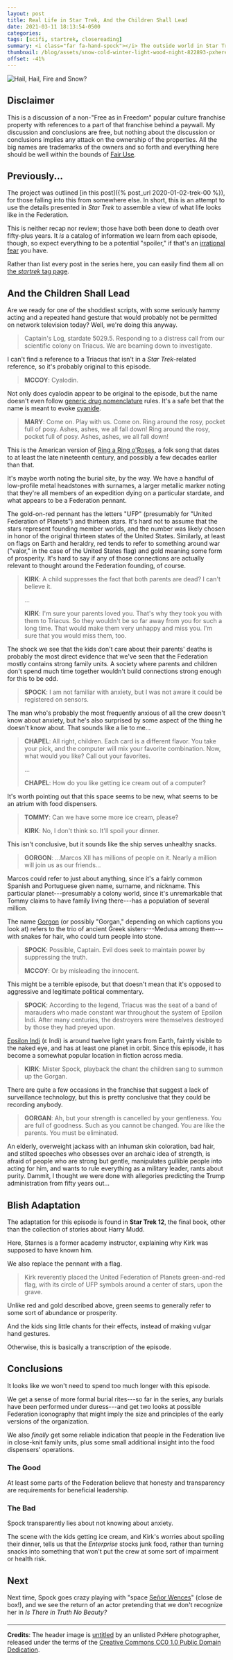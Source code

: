 ```yaml
---
layout: post
title: Real Life in Star Trek, And the Children Shall Lead
date: 2021-03-11 18:13:54-0500
categories:
tags: [scifi, startrek, closereading]
summary: <i class="far fa-hand-spock"></i> The outside world in Star Trek
thumbnail: /blog/assets/snow-cold-winter-light-wood-night-822893-pxhere.com.png
offset: -41%
---
```


![Hail, Hail, Fire and Snow?](/blog/assets/snow-cold-winter-light-wood-night-822893-pxhere.com.png "Hail, Hail, Fire and Snow?")

## Disclaimer

This is a discussion of a non-"Free as in Freedom" popular culture franchise property with references to a part of that franchise behind a paywall.  My discussion and conclusions are free, but nothing about the discussion or conclusions implies any attack on the ownership of the properties.  All the big names are trademarks of the owners and so forth and everything here should be well within the bounds of [Fair Use](https://en.wikipedia.org/wiki/Fair_use).

## Previously...

The project was outlined [in this post]({% post_url 2020-01-02-trek-00 %}), for those falling into this from somewhere else.  In short, this is an attempt to use the details presented in *Star Trek* to assemble a view of what life looks like in the Federation.

This is neither recap nor review; those have both been done to death over fifty-plus years.  It *is* a catalog of information we learn from each episode, though, so expect everything to be a potential "spoiler," if that's an [irrational fear](https://www.theguardian.com/books/booksblog/2011/aug/17/spoilers-enhance-enjoyment-psychologists) you have.

Rather than list every post in the series here, you can easily find them all on [the *startrek* tag page](/blog/tag/startrek/).

## And the Children Shall Lead

Are we ready for one of the shoddiest scripts, with some seriously hammy acting and a repeated hand gesture that would probably not be permitted on network television today?  Well, we're doing this anyway.

 > Captain's Log, stardate 5029.5. Responding to a distress call from our scientific colony on Triacus. We are beaming down to investigate.

I can't find a reference to a Triacus that isn't in a *Star Trek*-related reference, so it's probably original to this episode.

 > **MCCOY**: Cyalodin.

Not only does cyalodin appear to be original to the episode, but the name doesn't even follow [generic drug nomenclature](https://druginfo.nlm.nih.gov/drugportal/jsp/drugportal/DrugNameGenericStems.jsp) rules.  It's a safe bet that the name is meant to evoke [cyanide](https://en.wikipedia.org/wiki/Cyanide).

 > **MARY**: Come on. Play with us. Come on. Ring around the rosy, pocket full of posy. Ashes, ashes, we all fall down! Ring around the rosy, pocket full of posy. Ashes, ashes, we all fall down!

This is the American version of [Ring a Ring o'Roses](https://en.wikipedia.org/wiki/Ring_a_Ring_o%27_Roses), a folk song that dates to at least the late nineteenth century, and possibly a few decades earlier than that.

It's maybe worth noting the burial site, by the way.  We have a handful of low-profile metal headstones with surnames, a larger metallic marker noting that they're all members of an expedition dying on a particular stardate, and what appears to be a Federation pennant.

The gold-on-red pennant has the letters "UFP" (presumably for "United Federation of Planets") and thirteen stars.  It's hard not to assume that the stars represent founding member worlds, and the number was likely chosen in honor of the original thirteen states of the United States.  Similarly, at least on flags on Earth and heraldry, red tends to refer to something around war ("valor," in the case of the United States flag) and gold meaning some form of prosperity.  It's hard to say if any of those connections are actually relevant to thought around the Federation founding, of course.

 > **KIRK**: A child suppresses the fact that both parents are dead? I can't believe it.
 >
 > ...
 >
 > **KIRK**: I'm sure your parents loved you. That's why they took you with them to Triacus. So they wouldn't be so far away from you for such a long time. That would make them very unhappy and miss you. I'm sure that you would miss them, too.

The shock we see that the kids don't care about their parents' deaths is probably the most direct evidence that we've seen that the Federation mostly contains strong family units.  A society where parents and children don't spend much time together wouldn't build connections strong enough for this to be odd.

 > **SPOCK**: I am not familiar with anxiety, but I was not aware it could be registered on sensors.

The man who's probably the most frequently anxious of all the crew doesn't know about anxiety, but he's also surprised by some aspect of the thing he doesn't know about.  That sounds like a lie to me...

 > **CHAPEL**: All right, children. Each card is a different flavor. You take your pick, and the computer will mix your favorite combination. Now, what would you like? Call out your favorites.
 >
 > ...
 >
 > **CHAPEL**: How do you like getting ice cream out of a computer?

It's worth pointing out that this space seems to be new, what seems to be an atrium with food dispensers.

 > **TOMMY**: Can we have some more ice cream, please?
 >
 > **KIRK**: No, I don't think so. It'll spoil your dinner.

This isn't conclusive, but it sounds like the ship serves unhealthy snacks.

 > **GORGON**: ...Marcos XII has millions of people on it. Nearly a million will join us as our friends...

Marcos could refer to just about anything, since it's a fairly common Spanish and Portuguese given name, surname, and nickname.  This particular planet---presumably a colony world, since it's unremarkable that Tommy claims to have family living there---has a population of several million.

The name [Gorgon](https://en.wikipedia.org/wiki/Gorgon) (or possibly "Gorgan," depending on which captions you look at) refers to the trio of ancient Greek sisters---Medusa among them---with snakes for hair, who could turn people into stone.

 > **SPOCK**: Possible, Captain. Evil does seek to maintain power by suppressing the truth.
 >
 > **MCCOY**: Or by misleading the innocent.

This might be a terrible episode, but that doesn't mean that it's opposed to aggressive and legitimate political commentary.

 > **SPOCK**: According to the legend, Triacus was the seat of a band of marauders who made constant war throughout the system of Epsilon Indi. After many centuries, the destroyers were themselves destroyed by those they had preyed upon.

[Epsilon Indi](https://en.wikipedia.org/wiki/Epsilon_Indi) (ε Indi) is around twelve light years from Earth, faintly visible to the naked eye, and has at least one planet in orbit.  Since this episode, it has become a somewhat popular location in fiction across media.

 > **KIRK**: Mister Spock, playback the chant the children sang to summon up the Gorgan.

There are quite a few occasions in the franchise that suggest a lack of surveillance technology, but this is pretty conclusive that they could be recording anybody.

 > **GORGAN**: Ah, but your strength is cancelled by your gentleness. You are full of goodness. Such as you cannot be changed. You are like the parents. You must be eliminated.

An elderly, overweight jackass with an inhuman skin coloration, bad hair, and stilted speeches who obsesses over an archaic idea of strength, is afraid of people who are strong but gentle, manipulates gullible people into acting for him, and wants to rule everything as a military leader, rants about purity.  Dammit, I thought we were done with allegories predicting the Trump administration from fifty years out...

## Blish Adaptation

The adaptation for this episode is found in **Star Trek 12**, the final book, other than the collection of stories about Harry Mudd.

Here, Starnes is a former academy instructor, explaining why Kirk was supposed to have known him.

We also replace the pennant with a flag.

 > Kirk reverently placed the United Federation of Planets green-and-red flag, with its circle of UFP symbols around a center of stars, upon the grave.

Unlike red and gold described above, green seems to generally refer to some sort of abundance or prosperity.

And the kids sing little chants for their effects, instead of making vulgar hand gestures.

Otherwise, this is basically a transcription of the episode.

## Conclusions

It looks like we won't need to spend too much longer with this episode.

We get a sense of more formal burial rites---so far in the series, any burials have been performed under duress---and get two looks at possible Federation iconography that might imply the size and principles of the early versions of the organization.

We also *finally* get some reliable indication that people in the Federation live in close-knit family units, plus some small additional insight into the food dispensers' operations.

### The Good

At least some parts of the Federation believe that honesty and transparency are requirements for beneficial leadership.

### The Bad

Spock transparently lies about not knowing about anxiety.

The scene with the kids getting ice cream, and Kirk's worries about spoiling their dinner, tells us that the *Enterprise* stocks junk food, rather than turning snacks into something that won't put the crew at some sort of impairment or health risk.

## Next

Next time, Spock goes crazy playing with "space [Señor Wences](https://en.wikipedia.org/wiki/Se%C3%B1or_Wences)" (close de box!), and we see the return of an actor pretending that we don't recognize her in *Is There in Truth No Beauty?*

#### <i class="far fa-hand-spock"></i>

* * *

**Credits**: The header image is [untitled](https://pxhere.com/en/photo/822893) by an unlisted PxHere photographer, released under the terms of the [Creative Commons CC0 1.0 Public Domain Dedication](https://creativecommons.org/publicdomain/zero/1.0/).
